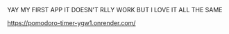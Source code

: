 YAY MY FIRST APP IT DOESN'T RLLY WORK BUT I LOVE IT ALL THE SAME

https://pomodoro-timer-ygw1.onrender.com/
